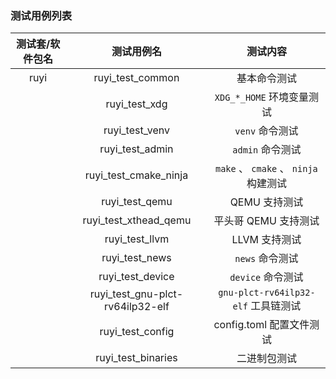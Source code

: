 ### 测试用例列表

| 测试套/软件包名 | 测试用例名 | 测试内容 |
| :-: | :-: | :-: |
| ruyi | ruyi\_test\_common | 基本命令测试 |
|  | ruyi\_test\_xdg | ``XDG_*_HOME`` 环境变量测试 |
|  | ruyi\_test\_venv | ``venv`` 命令测试 |
|  | ruyi\_test\_admin | ``admin`` 命令测试 |
|  | ruyi\_test\_cmake\_ninja | ``make`` 、 ``cmake`` 、 ``ninja`` 构建测试 |
|  | ruyi\_test\_qemu | QEMU 支持测试 |
|  | ruyi\_test\_xthead\_qemu | 平头哥 QEMU 支持测试 |
|  | ruyi\_test\_llvm | LLVM 支持测试 |
|  | ruyi\_test\_news | ``news`` 命令测试 |
|  | ruyi\_test\_device | ``device`` 命令测试 |
|  | ruyi\_test\_gnu-plct-rv64ilp32-elf | ``gnu-plct-rv64ilp32-elf`` 工具链测试 |
|  | ruyi\_test\_config | config.toml 配置文件测试 |
|  | ruyi\_test\_binaries | 二进制包测试 |

